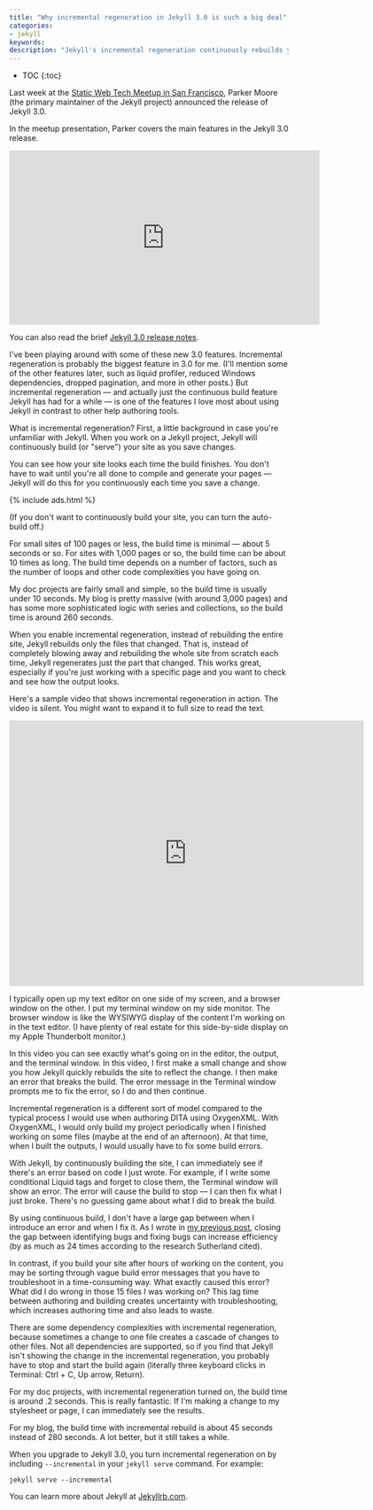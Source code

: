 ```yaml
---
title: "Why incremental regeneration in Jekyll 3.0 is such a big deal"
categories:
- jekyll
keywords:
description: "Jekyll's incremental regeneration continuously rebuilds your project each time you save a change. This can help you quickly identify errors and fix them immediately, since the time between when you make the error and when you're notified of the broken build is reduced."
---
```


* TOC
{:toc}

Last week at the [Static Web Tech Meetup in San Francisco](http://www.staticwebtech.com/presentations/launching-jekyll-3.0/), Parker Moore (the primary maintainer of the Jekyll project) announced the release of Jekyll 3.0.

In the meetup presentation, Parker covers the main features in the Jekyll 3.0 release.

<iframe width="560" height="315" src="https://www.youtube.com/embed/sPZK8w55cBQ" frameborder="0" allowfullscreen></iframe>

You can also read the brief [Jekyll 3.0 release notes](https://jekyllrb.com/news/2015/10/26/jekyll-3-0-released/).

I've been playing around with some of these new 3.0 features. Incremental regeneration is probably the biggest feature in 3.0 for me. (I'll mention some of the other features later, such as liquid profiler, reduced Windows dependencies, dropped pagination, and more in other posts.) But incremental regeneration &mdash; and actually just the continuous build feature Jekyll has had for a while &mdash; is one of the features I love most about using Jekyll in contrast to other help authoring tools.

What is incremental regeneration? First, a little background in case you're unfamiliar with Jekyll. When you work on a Jekyll project, Jekyll will continuously build (or "serve") your site as you save changes.

You can see how your site looks each time the build finishes. You don't have to wait until you're all done to compile and generate your pages &mdash; Jekyll will do this for you continuously each time you save a change.

{% include ads.html %}

(If you don't want to continuously build your site, you can turn the auto-build off.)

For small sites of 100 pages or less, the build time is minimal &mdash; about 5 seconds or so. For sites with 1,000 pages or so, the build time can be about 10 times as long. The build time depends on a number of factors, such as the number of loops and other code complexities you have going on.

My doc projects are fairly small and simple, so the build time is usually under 10 seconds. My blog is pretty massive (with around 3,000 pages) and has some more sophisticated logic with series and collections, so the build time is around 260 seconds.

When you enable incremental regeneration, instead of rebuilding the entire site, Jekyll rebuilds only the files that changed. That is, instead of completely blowing away and rebuilding the whole site from scratch each time, Jekyll regenerates just the part that changed. This works great, especially if you're just working with a specific page and you want to check and see how the output looks.

Here's a sample video that shows incremental regeneration in action. The video is silent. You might want to expand it to full size to read the text.

<iframe width="640" height="480" src="https://www.youtube.com/embed/q0v1EaFp-nc" frameborder="0" allowfullscreen></iframe>

I typically open up my text editor on one side of my screen, and a browser window on the other. I put my terminal window on my side monitor. The browser window is like the WYSIWYG display of the content I'm working on in the text editor. (I have plenty of real estate for this side-by-side display on my Apple Thunderbolt monitor.)

In this video you can see exactly what's going on in the editor, the output, and the terminal window. In this video, I first make a small change and show you how Jekyll quickly rebuilds the site to reflect the change. I then make an error that breaks the build. The error message in the Terminal window prompts me to fix the error, so I do and then continue.

Incremental regeneration is a different sort of model compared to the typical process I would use when authoring DITA using OxygenXML. With OxygenXML, I would only build my project periodically when I finished working on some files (maybe at the end of an afternoon). At that time, when I built the outputs, I would usually have to fix some build errors.

With Jekyll, by continuously building the site, I can immediately see if there's an error based on code I just wrote. For example, if I write some conditional Liquid tags and forget to close them, the Terminal window will show an error. The error will cause the build to stop &mdash; I can then fix what I just broke. There's no guessing game about what I did to break the build.

By using continuous build, I don't have a large gap between when I introduce an error and when I fix it. As I wrote in [my previous post](/2015/10/27/fix-errors-fast-scrum-agile/), closing the gap between identifying bugs and fixing bugs can increase efficiency (by as much as 24 times according to the research Sutherland cited).

In contrast, if you build your site after hours of working on the content, you may be sorting through vague build error messages that you have to troubleshoot in a time-consuming way. What exactly caused this error? What did I do wrong in those 15 files I was working on? This lag time between authoring and building creates uncertainty with troubleshooting, which increases authoring time and also leads to waste.

There are some dependency complexities with incremental regeneration, because sometimes a change to one file creates a cascade of changes to other files. Not all dependencies are supported, so if you find that Jekyll isn't showing the change in the incremental regeneration, you probably have to stop and start the build again (literally three keyboard clicks in Terminal: Ctrl + C, Up arrow, Return).

For my doc projects, with incremental regeneration turned on, the build time is around .2 seconds. This is really fantastic. If I'm making a change to my stylesheet or page, I can immediately see the results.

For my blog, the build time with incremental rebuild is about 45 seconds instead of 280 seconds. A lot better, but it still takes a while.

When you upgrade to Jekyll 3.0, you turn incremental regeneration on by including `--incremental` in your `jekyll serve` command. For example:

```
jekyll serve --incremental
```

You can learn more about Jekyll at [Jekyllrb.com](http://jekyllrb.com/).
